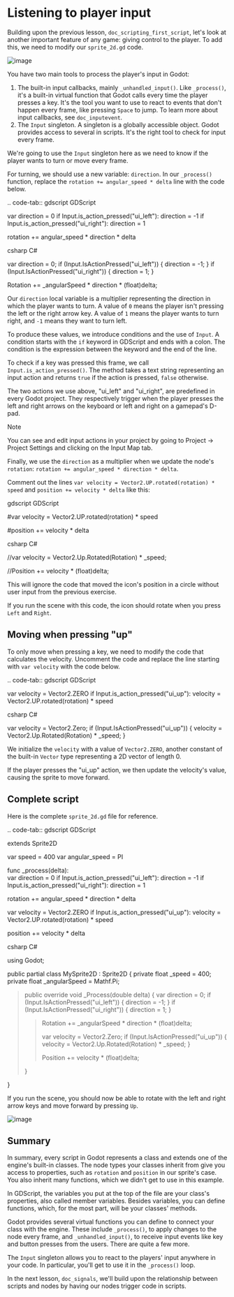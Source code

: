 # Listening to player input

Building upon the previous lesson, `doc_scripting_first_script`, let's
look at another important feature of any game: giving control to the
player. To add this, we need to modify our `sprite_2d.gd` code.

![image](img/scripting_first_script_moving_with_input.gif)

You have two main tools to process the player's input in Godot:

1.  The built-in input callbacks, mainly `_unhandled_input()`. Like
    `_process()`, it's a built-in virtual function that Godot calls
    every time the player presses a key. It's the tool you want to use
    to react to events that don't happen every frame, like pressing
    `Space` to jump. To learn more about input callbacks, see
    `doc_inputevent`.
2.  The `Input` singleton. A singleton is a globally accessible object.
    Godot provides access to several in scripts. It's the right tool to
    check for input every frame.

We're going to use the `Input` singleton here as we need to know if the
player wants to turn or move every frame.

For turning, we should use a new variable: `direction`. In our
`_process()` function, replace the `rotation += angular_speed * delta`
line with the code below.

.. code-tab:: gdscript GDScript

var direction = 0 if Input.is\_action\_pressed("ui\_left"): direction =
-1 if Input.is\_action\_pressed("ui\_right"): direction = 1

rotation += angular\_speed \* direction \* delta

csharp C#

var direction = 0; if (Input.IsActionPressed("ui\_left")) { direction =
-1; } if (Input.IsActionPressed("ui\_right")) { direction = 1; }

Rotation += \_angularSpeed \* direction \* (float)delta;

Our `direction` local variable is a multiplier representing the
direction in which the player wants to turn. A value of `0` means the
player isn't pressing the left or the right arrow key. A value of `1`
means the player wants to turn right, and `-1` means they want to turn
left.

To produce these values, we introduce conditions and the use of `Input`.
A condition starts with the `if` keyword in GDScript and ends with a
colon. The condition is the expression between the keyword and the end
of the line.

To check if a key was pressed this frame, we call
`Input.is_action_pressed()`. The method takes a text string representing
an input action and returns `true` if the action is pressed, `false`
otherwise.

The two actions we use above, "ui\_left" and "ui\_right", are predefined
in every Godot project. They respectively trigger when the player
presses the left and right arrows on the keyboard or left and right on a
gamepad's D-pad.

Note

You can see and edit input actions in your project by going to Project
-&gt; Project Settings and clicking on the Input Map tab.

Finally, we use the `direction` as a multiplier when we update the
node's `rotation`: `rotation += angular_speed * direction * delta`.

Comment out the lines
`var velocity = Vector2.UP.rotated(rotation) * speed` and
`position += velocity * delta` like this:

gdscript GDScript

\#var velocity = Vector2.UP.rotated(rotation) \* speed

\#position += velocity \* delta

csharp C#

//var velocity = Vector2.Up.Rotated(Rotation) \* \_speed;

//Position += velocity \* (float)delta;

This will ignore the code that moved the icon's position in a circle
without user input from the previous exercise.

If you run the scene with this code, the icon should rotate when you
press `Left` and `Right`.

## Moving when pressing "up"

To only move when pressing a key, we need to modify the code that
calculates the velocity. Uncomment the code and replace the line
starting with `var velocity` with the code below.

.. code-tab:: gdscript GDScript

var velocity = Vector2.ZERO if Input.is\_action\_pressed("ui\_up"):
velocity = Vector2.UP.rotated(rotation) \* speed

csharp C#

var velocity = Vector2.Zero; if (Input.IsActionPressed("ui\_up")) {
velocity = Vector2.Up.Rotated(Rotation) \* \_speed; }

We initialize the `velocity` with a value of `Vector2.ZERO`, another
constant of the built-in `Vector` type representing a 2D vector of
length 0.

If the player presses the "ui\_up" action, we then update the velocity's
value, causing the sprite to move forward.

## Complete script

Here is the complete `sprite_2d.gd` file for reference.

.. code-tab:: gdscript GDScript

extends Sprite2D

var speed = 400 var angular\_speed = PI

func \_process(delta):  
var direction = 0 if Input.is\_action\_pressed("ui\_left"): direction =
-1 if Input.is\_action\_pressed("ui\_right"): direction = 1

rotation += angular\_speed \* direction \* delta

var velocity = Vector2.ZERO if Input.is\_action\_pressed("ui\_up"):
velocity = Vector2.UP.rotated(rotation) \* speed

position += velocity \* delta

csharp C#

using Godot;

public partial class MySprite2D : Sprite2D { private float \_speed =
400; private float \_angularSpeed = Mathf.Pi;

> public override void \_Process(double delta) { var direction = 0; if
> (Input.IsActionPressed("ui\_left")) { direction = -1; } if
> (Input.IsActionPressed("ui\_right")) { direction = 1; }
>
> > Rotation += \_angularSpeed \* direction \* (float)delta;
> >
> > var velocity = Vector2.Zero; if (Input.IsActionPressed("ui\_up")) {
> > velocity = Vector2.Up.Rotated(Rotation) \* \_speed; }
> >
> > Position += velocity \* (float)delta;
>
> }

}

If you run the scene, you should now be able to rotate with the left and
right arrow keys and move forward by pressing `Up`.

![image](img/scripting_first_script_moving_with_input.gif)

## Summary

In summary, every script in Godot represents a class and extends one of
the engine's built-in classes. The node types your classes inherit from
give you access to properties, such as `rotation` and `position` in our
sprite's case. You also inherit many functions, which we didn't get to
use in this example.

In GDScript, the variables you put at the top of the file are your
class's properties, also called member variables. Besides variables, you
can define functions, which, for the most part, will be your classes'
methods.

Godot provides several virtual functions you can define to connect your
class with the engine. These include `_process()`, to apply changes to
the node every frame, and `_unhandled_input()`, to receive input events
like key and button presses from the users. There are quite a few more.

The `Input` singleton allows you to react to the players' input anywhere
in your code. In particular, you'll get to use it in the `_process()`
loop.

In the next lesson, `doc_signals`, we'll build upon the relationship
between scripts and nodes by having our nodes trigger code in scripts.
